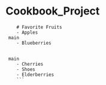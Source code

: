# Cookbook_Project
```
    # Favorite Fruits
    - Apples
 main
    - Blueberries

   
 main
    - Cherries
    - Shoes
    - Elderberries
    ```